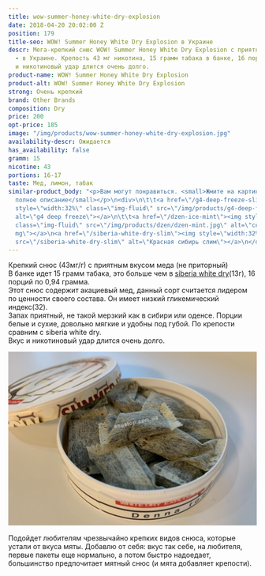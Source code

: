 ```yaml
---
title: wow-summer-honey-white-dry-explosion
date: 2018-04-20 20:02:00 Z
position: 179
title-seo: WOW! Summer Honey White Dry Explosion в Украине
descr: Мега-крепкий снюс WOW! Summer Honey White Dry Explosion с приятным вкусом меда
  - в Украине. Крепость 43 мг никотина, 15 грамм табака в банке, 16 порций.  Вкус
  и никотиновый удар длится очень долго.
product-name: WOW! Summer Honey White Dry Explosion
product-alt: WOW! Summer Honey White Dry Explosion
strong: Очень крепкий
brand: Other Brands
composition: Dry
price: 200
opt-price: 185
image: "/img/products/wow-summer-honey-white-dry-explosion.jpg"
availability-descr: Ожидается
has_availability: false
gramm: 15
nicotine: 43
portions: 16-17
taste: Мед, лимон, табак
similar-product_body: "<p>Вам могут понравиться. <small>Жмите на картинки и читайте
  полное описание</small></p>\n<div>\n\t\t<a href=\"/g4-deep-freeze-slim-all-white\"><img
  style=\"width:32%\" class=\"img-fluid\" src=\"/img/products/g4-deep-freeze.jpg\"
  alt=\"g4 deep freeze\"></a>\n\t\t<a href=\"/dzen-ice-mint\"><img style=\"width:32%\"
  class=\"img-fluid\" src=\"/img/products/dzen/dzen-mint.jpg\" alt=\"снюс dzen 50
  mg\"></a>\n<a href=\"/siberia-white-dry-slim\"><img style=\"width:32%\" class=\"img-fluid\"
  src=\"/siberia-white-dry-slim\" alt=\"Красная сибирь слим\"></a>\n</div>"
---
```


Крепкий снюс (43мг/г) с приятным вкусом меда (не приторный)<br>
В банке идет 15 грамм табака, это больше чем в [siberia white dry](/siberia-white)(13г), 16 порций по 0,94 грамма.<br>
Этот снюс содержит акациевый мед, данный сорт считается лидером по ценности своего состава. Он имеет низкий гликемический индекс(32).<br>
Запах приятный, не такой мерзкий как в сибири или оденсе. Порции белые и сухие, довольно мягкие и удобны под губой. По крепости сравним с siberia white dry.<br>
Вкус и никотиновый удар длится очень долго.<br>
<div class="popup-gallery d-flex mb-3">
	<a href="/img/products/wow/wow-white-dry-open.jpg" title="Пакеты white dry"><img class="img-fluid" src="/img/products/wow/wow-white-dry-open.jpg" alt="wow summer honey white dry open"></a>
</div>

Подойдет любителям чрезвычайно крепких видов снюса, которые устали от вкуса мяты.
Добавлю от себя: вкус так себе, на любителя, первые пакеты еще нормально, а потом быстро надоедает, большинство предпочитает мятный снюс (и мята добавляет крепости).